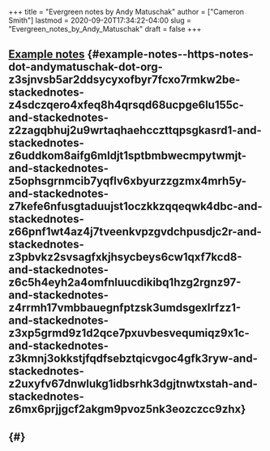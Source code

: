 +++
title = "Evergreen notes by Andy Matuschak"
author = ["Cameron Smith"]
lastmod = 2020-09-20T17:34:22-04:00
slug = "Evergreen_notes_by_Andy_Matuschak"
draft = false
+++

## [Example notes](<https://notes.andymatuschak.org/z3SjnvsB5aR2ddsycyXofbYR7fCxo7RmKW2be?stackedNotes=z4SDCZQeRo4xFEQ8H4qrSqd68ucpgE6LU155C&stackedNotes=z2ZAGQBHuJ2u9WrtAQHAEHcCZTtqpsGkAsrD1&stackedNotes=z6UDDkom8Aifg6mLdjT1sPtbMBweCmpyTwmJT&stackedNotes=z5opHsGrNmCib7YQfLv6XbYURzZgZmx4Mrh5y&stackedNotes=z7kEFe6NfUSgtaDuUjST1oczKKzQQeQWk4Dbc&stackedNotes=z66PNF1Wt4AZ4j7TVEenkvPZgvDcHPuSdJC2r&stackedNotes=z3PBVkZ2SvsAgFXkjHsycBeyS6Cw1QXf7kcD8&stackedNotes=z6C5H4eYH2A4omfNLuUcDiKibQ1hZG2RGNZ97&stackedNotes=z4Rrmh17vMBbauEGnFPTZSK3UmdsGExLRfZz1&stackedNotes=z3XP5GRmd9z1D2qCE7pxUvbeSVeQuMiqz9x1C&stackedNotes=z3KmNj3oKKSTJfqdfSEBzTQiCVGoC4GfK3rYW&stackedNotes=z2uXyfV67dnWLUKg1iDbsrHk3DGjtNWTxSTah&stackedNotes=z6Mx6PrJjGCf2akGM9pvoZ5Nk3EozcZcc9zHx>) {#example-notes--https-notes-dot-andymatuschak-dot-org-z3sjnvsb5ar2ddsycyxofbyr7fcxo7rmkw2be-stackednotes-z4sdczqero4xfeq8h4qrsqd68ucpge6lu155c-and-stackednotes-z2zagqbhuj2u9wrtaqhaehcczttqpsgkasrd1-and-stackednotes-z6uddkom8aifg6mldjt1sptbmbwecmpytwmjt-and-stackednotes-z5ophsgrnmcib7yqflv6xbyurzzgzmx4mrh5y-and-stackednotes-z7kefe6nfusgtaduujst1oczkkzqqeqwk4dbc-and-stackednotes-z66pnf1wt4az4j7tveenkvpzgvdchpusdjc2r-and-stackednotes-z3pbvkz2svsagfxkjhsycbeys6cw1qxf7kcd8-and-stackednotes-z6c5h4eyh2a4omfnluucdikibq1hzg2rgnz97-and-stackednotes-z4rrmh17vmbbauegnfptzsk3umdsgexlrfzz1-and-stackednotes-z3xp5grmd9z1d2qce7pxuvbesvequmiqz9x1c-and-stackednotes-z3kmnj3okkstjfqdfsebztqicvgoc4gfk3ryw-and-stackednotes-z2uxyfv67dnwlukg1idbsrhk3dgjtnwtxstah-and-stackednotes-z6mx6prjjgcf2akgm9pvoz5nk3eozczcc9zhx}


##  {#}
